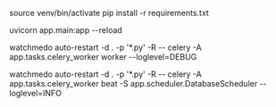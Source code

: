 source venv/bin/activate
pip install -r requirements.txt

uvicorn app.main:app --reload

watchmedo auto-restart -d . -p '*.py' -R -- celery -A app.tasks.celery_worker worker --loglevel=DEBUG

watchmedo auto-restart -d . -p '*.py' -R -- celery -A app.tasks.celery_worker beat -S app.scheduler.DatabaseScheduler --loglevel=INFO